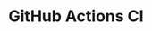 # GitHub Actions CI








































































































































































































































































































































































































































































































































































































































































































































































































































































































































































































































































































































































































































































































































































































































































































































































































































































































































































































































































































































































































































































































































































































































































































































































































































































































































































































































































































































































































































































































































































































































































































































































































































































































































































































































































































































































































































































































































































































































